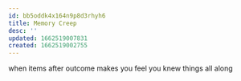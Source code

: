 ```yaml
---
id: bb5oddk4x164n9p8d3rhyh6
title: Memory Creep
desc: ''
updated: 1662519007831
created: 1662519002755
---
```


when items after outcome makes you feel you knew things all along